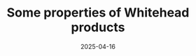 ---
title: "Some properties of Whitehead products"
collection: talks
type: "Talk"
permalink: /talks/UF23
venue: "HoTT/UF 2025"
date: 2025-04-16
location: "Genoa, Italy"
---